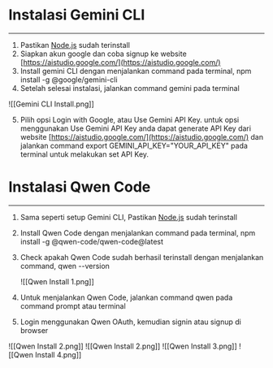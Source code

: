 # Instalasi Gemini CLI

---

1. Pastikan [Node.js](http://node.js) sudah terinstall
2. Siapkan akun google dan coba signup ke website [https://aistudio.google.com/](https://aistudio.google.com/)
3. Install gemini CLI dengan menjalankan command pada terminal, npm install -g @google/gemini-cli
4. Setelah selesai instalasi, jalankan command gemini pada terminal

![[Gemini CLI Install.png]]

5. Pilih opsi Login with Google, atau Use Gemini API Key. untuk opsi menggunakan Use Gemini API Key anda dapat generate API Key dari website [https://aistudio.google.com/](https://aistudio.google.com/) dan jalankan command export GEMINI_API_KEY="YOUR_API_KEY" pada terminal untuk melakukan set API Key.
# Instalasi Qwen Code

---
1. Sama seperti setup Gemini CLI, Pastikan [Node.js](http://node.js) sudah terinstall
2. Install Qwen Code dengan menjalankan command pada terminal, npm install -g @qwen-code/qwen-code@latest
3. Check apakah Qwen Code sudah berhasil terinstall dengan menjalankan command, qwen --version

	![[Qwen Install 1.png]]

4. Untuk menjalankan Qwen Code, jalankan command qwen pada command prompt atau terminal
5. Login menggunakan Qwen OAuth, kemudian signin atau signup di browser

![[Qwen Install 2.png]]
![[Qwen Install 2.png]]
![[Qwen Install 3.png]]
![[Qwen Install 4.png]]
